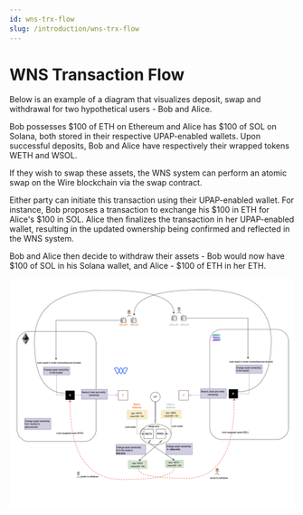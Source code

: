 ```yaml
---
id: wns-trx-flow
slug: /introduction/wns-trx-flow
---
```


# WNS Transaction Flow

Below is an example of a diagram that visualizes deposit, swap and withdrawal for two hypothetical users - Bob and Alice.

Bob possesses $100 of ETH on Ethereum and Alice has $100 of SOL on Solana, both stored in their respective UPAP-enabled wallets. Upon successful deposits, Bob and Alice have respectively their wrapped tokens WETH and WSOL.

If they wish to swap these assets, the WNS system can perform an atomic swap on the Wire blockchain via the swap contract.

Either party can initiate this transaction using their UPAP-enabled wallet. For instance, Bob proposes a transaction to exchange his $100 in ETH for Alice's $100 in SOL. Alice then finalizes the transaction in her UPAP-enabled wallet, resulting in the updated ownership being confirmed and reflected in the WNS system.

Bob and Alice then decide to withdraw their assets - Bob would now have $100 of SOL in his Solana wallet, and Alice - $100 of ETH in her ETH.

![wns-trx-flow](../../static/img/wns-2.png)
